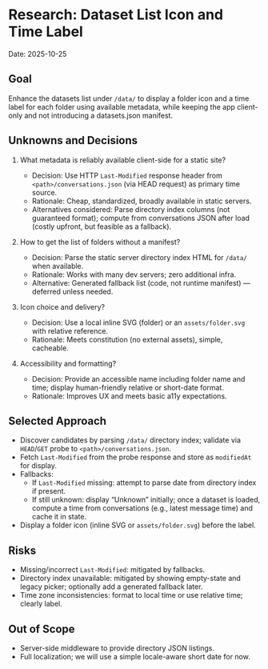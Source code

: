 # Research: Dataset List Icon and Time Label

Date: 2025-10-25

## Goal
Enhance the datasets list under `/data/` to display a folder icon and a time label for each folder using available metadata, while keeping the app client-only and not introducing a datasets.json manifest.

## Unknowns and Decisions

1) What metadata is reliably available client-side for a static site?
	- Decision: Use HTTP `Last-Modified` response header from `<path>/conversations.json` (via HEAD request) as primary time source.
	- Rationale: Cheap, standardized, broadly available in static servers.
	- Alternatives considered: Parse directory index columns (not guaranteed format); compute from conversations JSON after load (costly upfront, but feasible as a fallback).

2) How to get the list of folders without a manifest?
	- Decision: Parse the static server directory index HTML for `/data/` when available.
	- Rationale: Works with many dev servers; zero additional infra.
	- Alternative: Generated fallback list (code, not runtime manifest) — deferred unless needed.

3) Icon choice and delivery?
	- Decision: Use a local inline SVG (folder) or an `assets/folder.svg` with relative reference.
	- Rationale: Meets constitution (no external assets), simple, cacheable.

4) Accessibility and formatting?
	- Decision: Provide an accessible name including folder name and time; display human-friendly relative or short-date format.
	- Rationale: Improves UX and meets basic a11y expectations.

## Selected Approach

- Discover candidates by parsing `/data/` directory index; validate via `HEAD`/`GET` probe to `<path>/conversations.json`.
- Fetch `Last-Modified` from the probe response and store as `modifiedAt` for display.
- Fallbacks:
  - If `Last-Modified` missing: attempt to parse date from directory index if present.
  - If still unknown: display “Unknown” initially; once a dataset is loaded, compute a time from conversations (e.g., latest message time) and cache it in state.
- Display a folder icon (inline SVG or `assets/folder.svg`) before the label.

## Risks

- Missing/incorrect `Last-Modified`: mitigated by fallbacks.
- Directory index unavailable: mitigated by showing empty-state and legacy picker; optionally add a generated fallback later.
- Time zone inconsistencies: format to local time or use relative time; clearly label.

## Out of Scope

- Server-side middleware to provide directory JSON listings.
- Full localization; we will use a simple locale-aware short date for now.

